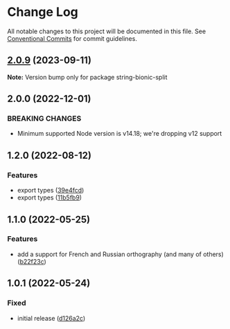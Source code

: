 # Change Log

All notable changes to this project will be documented in this file.
See [Conventional Commits](https://conventionalcommits.org) for commit guidelines.

## [2.0.9](https://github.com/codsen/codsen/compare/string-bionic-split@2.0.8...string-bionic-split@2.0.9) (2023-09-11)

**Note:** Version bump only for package string-bionic-split

## 2.0.0 (2022-12-01)

### BREAKING CHANGES

- Minimum supported Node version is v14.18; we're dropping v12 support

## 1.2.0 (2022-08-12)

### Features

- export types ([39e4fcd](https://github.com/codsen/codsen/commit/39e4fcd03739975fa5c692924488691100c628d8))
- export types ([11b5fb9](https://github.com/codsen/codsen/commit/11b5fb936ce20e0a77c3a09806773e1cd7695c50))

## 1.1.0 (2022-05-25)

### Features

- add a support for French and Russian orthography (and many of others) ([b22f23c](https://github.com/codsen/codsen/commit/b22f23ce7ee20afed84a400fc5f55a1250e3a5a4))

## 1.0.1 (2022-05-24)

### Fixed

- initial release ([d126a2c](https://github.com/codsen/codsen/commit/d126a2c775763b8688354ce6fb7954062cab7d97))
